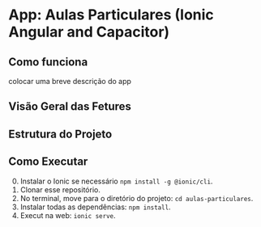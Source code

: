 # App: Aulas Particulares (Ionic Angular and Capacitor)

## Como funciona
colocar uma breve descrição do app

## Visão Geral das Fetures

## Estrutura do Projeto

## Como Executar

0) Instalar o Ionic se necessário `npm install -g @ionic/cli`.
1) Clonar esse repositório.
2) No terminal, move para o diretório do projeto: `cd aulas-particulares`.
3) Instalar todas as dependências: `npm install`.
4) Execut na web: `ionic serve`.
